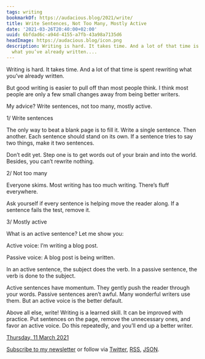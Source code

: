 ```yaml
---
tags: writing
bookmarkOf: https://audacious.blog/2021/write/
title: Write Sentences, Not Too Many, Mostly Active
date: '2021-03-26T20:40:00+02:00'
uuid: 6bfdad6c-a94d-4155-a7fb-43a98a7135d6
headImage: https://audacious.blog/icon.png
description: Writing is hard. It takes time. And a lot of that time is spent rewriting
  what you’ve already written....
---
```


Writing is hard. It takes time. And a lot of that time is spent rewriting what you’ve already written.

But good writing is easier to pull off than most people think. I think most people are only a few small changes away from being better writers.

My advice? Write sentences, not too many, mostly active.

1/ Write sentences

The only way to beat a blank page is to fill it. Write a single sentence. Then another. Each sentence should stand on its own. If a sentence tries to say two things, make it two sentences.

Don’t edit yet. Step one is to get words out of your brain and into the world. Besides, you can’t rewrite nothing.

2/ Not too many

Everyone skims. Most writing has too much writing. There’s fluff everywhere.

Ask yourself if every sentence is helping move the reader along. If a sentence fails the test, remove it.

3/ Mostly active

What is an active sentence? Let me show you:

Active voice: I’m writing a blog post.

Passive voice: A blog post is being written.

In an active sentence, the subject does the verb. In a passive sentence, the verb is done to the subject.

Active sentences have momentum. They gently push the reader through your words. Passive sentences aren’t awful. Many wonderful writers use them. But an active voice is the better default.

Above all else, write! Writing is a learned skill. It can be improved with practice. Put sentences on the page, remove the unnecessary ones, and favor an active voice. Do this repeatedly, and you’ll end up a better writer.

[Thursday, 11 March 2021](https://audacious.blog/2021/write)

[Subscribe to my newsletter](https://docs.google.com/forms/d/e/1FAIpQLSdGrd4Jff8LAF6FbRAar1lY9-QIQc_qQEqJ_amgNiZx5ZAAkQ/viewform?usp=sf_link) or follow via [Twitter](https://twitter.com/audaciousblog), [RSS](../../feeds/main.xml), [JSON](../../feeds/main.json).